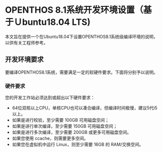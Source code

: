 # OPENTHOS 8.1系统开发环境设置（基于Ｕbuntu18.04 LTS)

本文旨在提供一个在Ubuntu18.04下设置OPENTHOS8.1系统级编译环境的说明，以供有关工程师参考。

## 开发环境要求
要编译OPENTHOS8.1系统，需要满足一定的软硬件要求。下面将分别予以说明。

### 硬件要求

您的开发工作站必须达到或超出以下硬件要求：
* 64位双核以上CPU，单核CPU也可以凑合编译，但编译时间极慢，建议5代i5以上。
* 如果是进行校验，至少需要 100GB 可用磁盘空间；
* 如果是进行单次编译，至少需要 150GB 可用磁盘空间；
* 如果是进行多次编译，至少需要 200GB 或更多可用磁盘空间。
* 如果您使用 ccache，则需要更多空间。
* 如果您在虚拟机中运行 Linux，则至少需要 16GB 的 RAM/交换空间。
